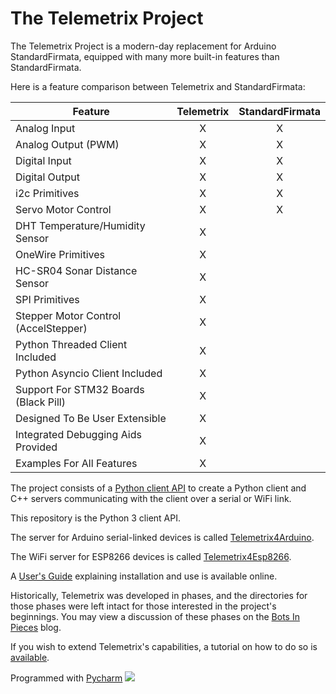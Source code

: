 # The Telemetrix Project

The Telemetrix Project is a modern-day replacement for 
Arduino StandardFirmata, equipped with many more built-in features than 
StandardFirmata. 

Here is a feature comparison between Telemetrix and StandardFirmata:

| Feature | Telemetrix | StandardFirmata |
|-------|:----------:|:-----------------:|
|     Analog Input    |       X     |      X           |
|     Analog Output (PWM)    |       X     |      X           |
|     Digital Input    |       X     |      X           |
|     Digital Output    |       X     |      X           |
|     i2c Primitives  |       X     |      X           |
|     Servo Motor Control  |       X     |      X           |
|     DHT Temperature/Humidity Sensor  |       X     |                 |
|     OneWire Primitives |       X     |                 |
|     HC-SR04 Sonar Distance Sensor  |       X     |                 |
|     SPI Primitives  |       X     |                 |
|     Stepper Motor Control (AccelStepper) |       X     |                 |
|    Python Threaded Client Included  |       X     |      
|    Python Asyncio Client Included  |       X     |
|    Support For STM32 Boards (Black Pill)|       X     |    
|    Designed To Be User Extensible |       X     |                 |
|    Integrated Debugging Aids Provided |       X     |                 |
|    Examples For All Features |       X     |                 |




The project consists of a 
[Python client API](https://htmlpreview.github.io/?https://github.com/MrYsLab/telemetrix/blob/master/html/telemetrix/index.html)
to create a Python client and C++ servers communicating with the client 
over a serial 
or WiFi link.

This repository is the Python 3 client API.

The server for Arduino serial-linked devices is called
[Telemetrix4Arduino](https://github.com/MrYsLab/Telemetrix4Arduino).

The WiFi server for ESP8266 devices is called
[Telemetrix4Esp8266](https://github.com/MrYsLab/Telemetrix4Esp8266).

A [User's Guide](https://mryslab.github.io/telemetrix/) explaining installation and use is available online.



Historically, Telemetrix was developed in phases, and the directories for those phases 
were left 
intact for those interested in the project's beginnings. You may view a discussion of 
these phases on the
[Bots In Pieces](https://mryslab.github.io/bots-in-pieces/arduino,stm32,firmata/2020/09/20/telemetrix-phase-1.html) blog.

If you wish to extend Telemetrix's capabilities, a tutorial on how to do so is 
[available](https://mryslab.github.io/bits-n-bots/2025/05/20/telemetrix-under-the-hood--part-1/).

Programmed with [Pycharm](https://www.jetbrains.com/pycharm/)  ![](https://resources.jetbrains.com/storage/products/company/brand/logos/PyCharm_icon.svg)
